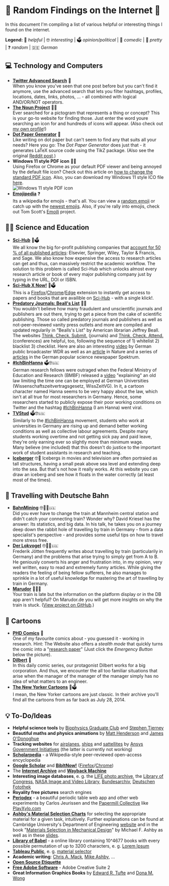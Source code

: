 # 🎊 Random Findings on the Internet 🎊
In this document I'm compiling a list of various helpful or interesting things I found on the internet.

**Legend:** 🔧 _helpful_ | 🤓 _interesting_ | 🗳 _opinion/political_ | 🤣 _comedic_ | 🌷 _pretty_ | ❓ _random_ | 🇩🇪 _German_

## 💻 Technology and Computers
- [**Twitter Advanced Search**](https://developer.twitter.com/en/docs/twitter-api/v1/rules-and-filtering/search-operators) 🔧  
  When you know you've seen that one post before but you can't find it anymore, use the advanced search that lets you filter hashtags, profiles, locations, dates, links, photos, ... - all combined with logical AND/OR/NOT operators.
- [**The Noun Project**](https://thenounproject.com/) 🔧🌷  
  Ever searched for a pictogram that represents a thing or concept? This is your go-to website for finding those.
  Just enter the word youre searching an icon for and hundreds of icons will appear.
  (Also check out [my own profile](https://thenounproject.com/johannes-foto/)!)
- [**Dot Paper Generator**](http://sethest.dx.am/dot-paper-generator/) 🔧  
  Like writing on dot paper but can't seem to find any that suits all your needs?
  Here you go: The _Dot Paper Generator_ does just that - it generates LaTeX source code using the TikZ package.
  (Also see the original [Reddit post](https://www.reddit.com/r/fountainpens/comments/500n51/dot_paper_generator/).)
- **Windows 11 style PDF icon** 🔧🌷  
  Using Firefox or Chrome as your default PDF viewer and being annoyed by the default file icon?
  Check out this article on [how to change the standard PDF icon](https://www.winhelponline.com/blog/set-custom-icon-pdf-files-firefox-default-pdf-viewer/).
  Also, you can download my Windows 11 style ICO file [here](https://drive.google.com/drive/folders/1M0DKC9jzVYE_8uIAW32szgGXI69m_Sqk?usp=sharing).  
  ![Windows 11 style PDF icon](https://lh3.googleusercontent.com/fife/AAWUweVEIjELZ1mgbNbaXR0KTSl2ecAkLmsvQowHF8ZsN0LK0lAq_CvTMV1RMq97VaMQ26HYLKbkyptWck-WdVEtwjLaLq1IM8sf8RQxL-NboRlRMDJX5ZDsaea5hp4o1dPz37kQe7Gy7ETJOkNckTGi7SHDN1iG3IECwqyil0mZcMp6IeHrlcvC6KgBAHD9pOqx9aSOkDbQzUF_FcUbRrd7PumVYcba05AC9sdn4-d57dipHIAo5HLO3OjIV2DnuYzU6-A9EaqQ54joHWWPEcEgUm-3Z2oKRWa_ZtNJMLoLjw3roTmRrZnaQC-OO_5LYShW5eX5jOAy7gSo0it5Nf4ChGu8jq3V-2HWm2sACXbHA5lthjR0w1TY8lhOJRH_YrlLayo7j9VK8OZmDDcgksphVxgnLOzUJhUuZJbtmOhUMTtEKoNL_EbC7jyo0hE4kWnyaA1bhWLj7aVzNOzLANBxEwQpVFtTKThyPMFK6qhombUsvdvRAtD49e3zim6GlTiOZBRCb3YNa5A8G7U_PcNM5QKeFQCzwurmd78WkYr-pZ6x0nwKGkI_dzT2mKezV4ASiPSHC5ZaJqvFpaM6H9uc6fBlOfQ0y4vJCdOkFs_qo6-tLlzDsAIGcHX3yGoPNfTGWHymY1ABMu3Ifjg165azYuAEDMlEBFpfaZJpzpUtoO--IQE49rMQzriinkaZF9ozPFw5bCHbZGulFSExIhMn-LmqYWYqRsx9ZON6lBZsdI0gXpwwgraxU9s2LFvQ6aT233p_m2gVryf0sHfrq_AE7lfNWAyXYE61GDpxJdoXjEM0YlK0MgnUmwFTChC9OWE91abeDlDllSIHKWu9WovsYy6HbTuL8HqNJqbMsFuvZ9zErhLUX6vK1XnO01xI2wKXqF1HKUNVOi_x4CDwFjSD2Yhxbe53Av7_lOg8BDZEpxmfjVlmG1yFTF-okesvswA0ClxkQohawfKKqlSMLIK_jh7T2pLfgL9fbF7z94uvzC5YwGadLfZSfWFJaeXWK5B2KNtWM_fSp_E-00Lii0fB34jYyRD8LA9s_8InaqGRv0X8PxDkQaOI6FGb-QOXJhDz1jpDJECaDj9u1_fpockL4wVgV1xO8SXhnG0wm9mEI1oj0U7f2e9sNld-pnAassBoLCuqRUT5oUyLIT2zePYNl7ND7ORBFbKTr9pq5lbLxCVaJ5y1OcioXk3IZuJrEChe7iBDsvOnYLp3CtA0jGrqzDEnutrLfKtuW8eTxY-pckyyd4xVwQ5ep__O9mz4nYamTmDr9Jk=w32-h32-p-k-nu)
- [**Emojipedia**](https://emojipedia.org/) ❓  
  Its a wikipedia for emojis - that's all. You can view a [random emoji](https://emojipedia.org/random/) or catch up with the [newest emojis](https://emojipedia.org/new/). Also, if you're rally into emojis, check out Tom Scott's [Emojli](https://www.youtube.com/watch?v=lIFE7h3m40U) project.

## 👩‍🎓 Science and Education
- [**Sci-Hub**](https://www.sci-hub.se/) 🔧🗳  
  We all know the big for-profit publishing companies that [account for 50 % of all published articles](https://www.ncbi.nlm.nih.gov/pmc/articles/PMC4465327/): Elsevier, Springer, Wiley, Taylor & Francis, and Sage.
  We also know how expensive the access to research articles can get and thus, can massively restrict the academic workflow.
  The solution to this problem is called Sci-Hub which unlocks almost every research article or book of every major publishing company just by typing in the URL, DOI or ISBN.
- [**Sci-Hub X Now!**](https://github.com/alphawent/sci-hub-now) 🔧🗳  
  This is a [Firefox](https://addons.mozilla.org/de/firefox/addon/sci-hub-x-now/)/[Chrome](https://chrome.google.com/webstore/detail/sci-hub-x-now/gmmnidkpkgiohfdoenhpghbilmeeagjj)/[Edge](https://microsoftedge.microsoft.com/addons/detail/scihub-x-now/pgpggidmgechbjbefcnmodgkldndojca?hl=de) extension to instantly get access to papers and books that are availible on [Sci-Hub](https://www.sci-hub.se/) - with a single klick!.
- [**Predatory Journals: Beall's List**](https://beallslist.net/) 🔧🤓  
  You wouldn't believe how many fraudulent and unscientific journals and publishers are out there, trying to get a piece from the cake of scientific publishing.
  Those so called predatory journals and publishers as well as not-peer-reviewed vanity press outlets and more are compiled and updated regularily in "Bealls's List" by American librarian Jeffrey Beall. The websites [Think. Check. Submit.](https://thinkchecksubmit.org/) (journals) and [Think. Check. Attend.](https://thinkcheckattend.org/) (conferences) are helpful, too, following the sequence of 1) whitelist 2) blacklist 3) checklist.
  Here are also an interesting [video](https://www1.wdr.de/mediathek/video/sendungen/quarks-und-co/video-betrug-statt-spitzenforschung---wenn-wissenschaftler-schummeln-100.html) by German public broadcaster WDR as well as an [article](https://www.nature.com/articles/d41586-019-03759-y) in Nature and a series of [articles](https://scilogs.spektrum.de/relativ-einfach/abzock-fachzeitschriften-wie-gross-ist-das-problem/) in the German popular science newspaper Spektrum.
- [**#IchBinHanna**](https://ichbinhanna.wordpress.com/) 🗳🤓🇩🇪  
  German research fellows were outraged when the Federal Ministry of Education and Research (BMBF) released a [video](https://web.archive.org/web/20210611145015/https://www.bmbf.de/de/media-video-16944.html) "explaining" an old law limiting the time one can be employed at German Universities (Wissenschaftszeitvertragsgesetz, WissZeitVG).
  In it, a cartoon character named Hanna seems to be very happy about the law, which isn't at all true for most researchers in Germany.
  Hence, some researchers started to publicly expose their poor working conditions on Twitter and the hashtag [#IchBinHanna](https://twitter.com/hashtag/IchBinHanna) (I am Hanna) went viral.
- [**TVStud**](https://tvstud.de/) 🗳🤓🇩🇪  
  Similarly to the [#IchBinHanna](https://ichbinhanna.wordpress.com/) movement, students who work at universities in Germany are rising up and demand better working conditions as well as collective labour agreements.
  Despite many students working overtime and not getting sick pay and paid leave, they're only earning ever so slightly more than minimum wage.  
  Many believe (me included) that this doesn't do justice to the important work of student assistants in research and teaching.
- [**Iceberger**](https://joshdata.me/iceberger.html) 🤓🤣
  Icebergs in movies and television are often portraied as tall structures, having a small peak above sea level and extending deep into the sea. But that's not how it really works.
  At this website you can draw an iceberg and see how it floats in the water correctly (at least most of the times).

## 🚂 Travelling with Deutsche Bahn
- [**BahnMining**](https://www.dkriesel.com/blog/2019/1229_video_und_folien_meines_36c3-vortrags_bahnmining) 🤓🤣🔧🇩🇪  
  Did you ever have to change the train at Mannheim central station and didn't catch your connecting train? Wonder why?
  David Kriesel has the answer: Its statistics, and big data.
  In his talk, he takes you on a journey deep down the rabbit hole of travelling by train in Germany - from a data specialist's perspective - and provides some useful tips on how to travel more stress free. 
- [**Der Lokvogel**](https://sz-magazin.sueddeutsche.de/tag/der-lokvogel-bahnfahrerkolumne) 🤓🤣🔧🇩🇪  
  Frederik Jötten frequently writes about travelling by train (particularily in Germany) and the problems that arise trying to simply get from A to B.
  He geniously converts his anger and frustration into, in my opinion, very well written, easy to read and extremely funny articles.
  While giving the readers the feeling of being fellow sufferers, he also manages to sprinkle in a lot of useful knowledge for mastering the art of travelling by train in Germany.
- [**Marudor**](https://marudor.de/) 🔧🇩🇪  
  Your train is late but the information on the platform display or in the DB app aren't helpful?
  On Marudor.de you will get more insights on why the train is stuck. ([View project on GitHub](https://github.com/marudor/BahnhofsAbfahrten).)

## 💬 Cartoons
- [**PHD Comics**](https://phdcomics.com/) 🤣  
  One of my favourite comics about - you guessed it - working in research.
  Hint: The Website also offers a _stealth mode_ that quickly turns the comic into a "[research paper](https://phdcomics.com/archive_journal.php?n=2048)" (Just click the _Emergency Button_ below the picture).
- [**Dilbert**](https://dilbert.com/) 🤣  
  In this daily comic series, our protagonist Dilbert works for a big corporation.
  And thus, we encounter the all too familiar situations that arise when the manager of the manager of the manager simply has no idea of what matters to an engineer.
- [**The New Yorker Cartoons**](https://www.newyorker.com/cartoons/issue-cartoons) 🤣🗳  
  I mean, the New Yorker cartoons are just classic. In their archive you'll find all the cartoons from as far back as July 28, 2014.
  
## 💡 To-Do/Ideas
- **Helpful science tools** by [Biophysics Graduate Club](https://sites.google.com/view/biophysics-graduate-club/resources) and [Stephen Tierney](https://leadinglearner.me/2021/03/14/5-evidenced-based-papers-all-teachers-should-read-updated/)
- **Beautiful maths and physics animations** by [Matt Henderson](https://twitter.com/matthen2) and [James O'Donoghue](https://twitter.com/physicsJ)
- **Tracking websites** for [airplanes](https://www.flightradar24.com/47.82,13.17/6), [ships](https://www.vesselfinder.com/) and [sattellites](http://apps.agi.com/SatelliteViewer/) by [Ansys Government Initiatives](https://www.agi.com/analytical-services) (the latter is currently not working)
- [**Scholarpedia**](http://www.scholarpedia.org) - a Wikipedia-style peer-reviewed open-access encyclopedia
- [**Google Scholar**](https://scholar.google.de/) and [**BibItNow!**](https://github.com/Langenscheiss/bibitnow) ([Firefox](https://addons.mozilla.org/en-US/firefox/addon/bibitnow/)/[Chrome](https://chrome.google.com/webstore/detail/bibitnow/bmnfikjlonhkoojjfddnlbinkkapmldg))
- The [**Internet Archive**](https://archive.org/) and [**Wayback Machine**](https://web.archive.org/)
- **Interesting image databases**, e. g. the [LIFE photo archive](http://images.google.com/hosted/life), the [Library of Congress](https://www.loc.gov/photos/collections/), [NASA Image and Video Library](https://images.nasa.gov/), [Bundesarchiv](https://www.bild.bundesarchiv.de/dba/de/), [Deutschen Fotothek](https://deutschefotothek.de/)
- **Royality free pictures** search engines
- [**Periodex**](https://periodex.co/) - a beautiful periodic table web app and other web experiments by Carlos Jeurissen and the [Papermill Collective](https://wearepapermill.co/) like [PlayXylo.com](https://apps.jeurissen.co/xylo?utm_source=xylo_site)
- [**Ashby's Material Selection Charts**](https://www.grantadesign.com/education/students/charts/) for selecting the appropriate material for a given task, intuitively. Further explanations can be found at Cambridge University's Department of Engineering [website](http://www-materials.eng.cam.ac.uk/mpsite/interactive_charts/) and in the book "[Materials Selection in Mechanical Design](http://www.utc.fr/~hagegebe/UV/MQ12/CORRECTIONS_TD/%5BASHBY99%5D%20-%20Materials%20Selection%20In%20Mechanical%20Design%202Ed.pdf)" by Michael F. Ashby as well as in these [slides](https://www.researchgate.net/profile/Alain-Celzard/post/Looking_for_Material_with_High_Modulus_and_high_coefficient_of_thermal_expansion/attachment/59d6449379197b807799fd0e/AS%3A449286304473088%401484129610805/download/2_materials-charts-2009.pdf).
- [**Library of Babel**](https://libraryofbabel.info/) - a online library containing 10^4677 books with every possible permutation of up to 3200 characters, e. g. [Lorem Ipsum](https://libraryofbabel.info/bookmark.cgi?lorem_ipsum)
- [**Tableau Public**](https://public.tableau.com/s/), e. g. [material selector](https://www.adambender.info/material-selector)
- **Academic writing**: [Chris A. Mack](https://spie.org/samples/9781510619142.pdf), [Mike Ashby](https://www.ansys.com/academic/educators/education-resources/guide-write-paper), ...
- [**Open Source Etiquette**](https://teejeetech.medium.com/etiquette-in-open-source-projects-f302b6e19c38)
- [**Free Adobe Software**](https://archive.org/details/Adobe-CS2) - Adobe Creative Suite 2
- **Great Information Graphics Books** by [Edward R. Tufte](https://www.edwardtufte.com/tufte/books_vdqi) and [Dona M. Wong](https://wwnorton.com/books/9780393347289)
